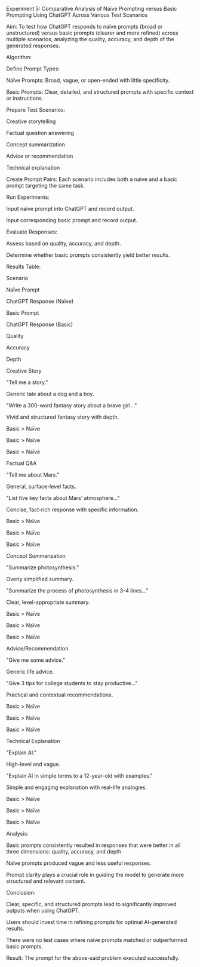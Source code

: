 Experiment 5: Comparative Analysis of Naïve Prompting versus Basic Prompting Using ChatGPT Across Various Test Scenarios

Aim:
To test how ChatGPT responds to naïve prompts (broad or unstructured) versus basic prompts (clearer and more refined) across multiple scenarios, analyzing the quality, accuracy, and depth of the generated responses.

Algorithm:

Define Prompt Types:

Naïve Prompts: Broad, vague, or open-ended with little specificity.

Basic Prompts: Clear, detailed, and structured prompts with specific context or instructions.

Prepare Test Scenarios:

Creative storytelling

Factual question answering

Concept summarization

Advice or recommendation

Technical explanation

Create Prompt Pairs: Each scenario includes both a naïve and a basic prompt targeting the same task.

Run Experiments:

Input naïve prompt into ChatGPT and record output.

Input corresponding basic prompt and record output.

Evaluate Responses:

Assess based on quality, accuracy, and depth.

Determine whether basic prompts consistently yield better results.

Results Table:

Scenario

Naïve Prompt

ChatGPT Response (Naïve)

Basic Prompt

ChatGPT Response (Basic)

Quality

Accuracy

Depth

Creative Story

"Tell me a story."

Generic tale about a dog and a boy.

"Write a 300-word fantasy story about a brave girl..."

Vivid and structured fantasy story with depth.

Basic > Naïve

Basic > Naïve

Basic > Naïve

Factual Q&A

"Tell me about Mars."

General, surface-level facts.

"List five key facts about Mars’ atmosphere..."

Concise, fact-rich response with specific information.

Basic > Naïve

Basic > Naïve

Basic > Naïve

Concept Summarization

"Summarize photosynthesis."

Overly simplified summary.

"Summarize the process of photosynthesis in 3-4 lines..."

Clear, level-appropriate summary.

Basic > Naïve

Basic > Naïve

Basic > Naïve

Advice/Recommendation

"Give me some advice."

Generic life advice.

"Give 3 tips for college students to stay productive..."

Practical and contextual recommendations.

Basic > Naïve

Basic > Naïve

Basic > Naïve

Technical Explanation

"Explain AI."

High-level and vague.

"Explain AI in simple terms to a 12-year-old with examples."

Simple and engaging explanation with real-life analogies.

Basic > Naïve

Basic > Naïve

Basic > Naïve

Analysis:

Basic prompts consistently resulted in responses that were better in all three dimensions: quality, accuracy, and depth.

Naïve prompts produced vague and less useful responses.

Prompt clarity plays a crucial role in guiding the model to generate more structured and relevant content.

Conclusion:

Clear, specific, and structured prompts lead to significantly improved outputs when using ChatGPT.

Users should invest time in refining prompts for optimal AI-generated results.

There were no test cases where naïve prompts matched or outperformed basic prompts.

Result:
The prompt for the above-said problem executed successfully.

